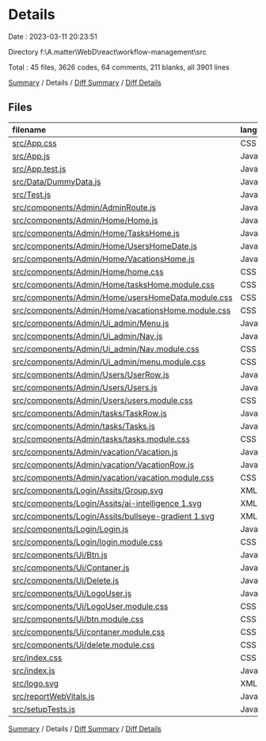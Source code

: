 # Details

Date : 2023-03-11 20:23:51

Directory f:\\A.matter\\WebD\\react\\workflow-management\\src

Total : 45 files,  3626 codes, 64 comments, 211 blanks, all 3901 lines

[Summary](results.md) / Details / [Diff Summary](diff.md) / [Diff Details](diff-details.md)

## Files
| filename | language | code | comment | blank | total |
| :--- | :--- | ---: | ---: | ---: | ---: |
| [src/App.css](/src/App.css) | CSS | 3 | 0 | 1 | 4 |
| [src/App.js](/src/App.js) | JavaScript | 19 | 3 | 5 | 27 |
| [src/App.test.js](/src/App.test.js) | JavaScript | 7 | 0 | 2 | 9 |
| [src/Data/DummyData.js](/src/Data/DummyData.js) | JavaScript | 656 | 1 | 1 | 658 |
| [src/Test.js](/src/Test.js) | JavaScript | 14 | 0 | 3 | 17 |
| [src/components/Admin/AdminRoute.js](/src/components/Admin/AdminRoute.js) | JavaScript | 70 | 6 | 3 | 79 |
| [src/components/Admin/Home/Home.js](/src/components/Admin/Home/Home.js) | JavaScript | 69 | 2 | 6 | 77 |
| [src/components/Admin/Home/TasksHome.js](/src/components/Admin/Home/TasksHome.js) | JavaScript | 117 | 1 | 7 | 125 |
| [src/components/Admin/Home/UsersHomeDate.js](/src/components/Admin/Home/UsersHomeDate.js) | JavaScript | 60 | 0 | 7 | 67 |
| [src/components/Admin/Home/VacationsHome.js](/src/components/Admin/Home/VacationsHome.js) | JavaScript | 130 | 1 | 5 | 136 |
| [src/components/Admin/Home/home.css](/src/components/Admin/Home/home.css) | CSS | 5 | 0 | 0 | 5 |
| [src/components/Admin/Home/tasksHome.module.css](/src/components/Admin/Home/tasksHome.module.css) | CSS | 96 | 0 | 3 | 99 |
| [src/components/Admin/Home/usersHomeData.module.css](/src/components/Admin/Home/usersHomeData.module.css) | CSS | 106 | 0 | 2 | 108 |
| [src/components/Admin/Home/vacationsHome.module.css](/src/components/Admin/Home/vacationsHome.module.css) | CSS | 107 | 0 | 2 | 109 |
| [src/components/Admin/Ui_admin/Menu.js](/src/components/Admin/Ui_admin/Menu.js) | JavaScript | 55 | 4 | 4 | 63 |
| [src/components/Admin/Ui_admin/Nav.js](/src/components/Admin/Ui_admin/Nav.js) | JavaScript | 60 | 4 | 5 | 69 |
| [src/components/Admin/Ui_admin/Nav.module.css](/src/components/Admin/Ui_admin/Nav.module.css) | CSS | 72 | 1 | 4 | 77 |
| [src/components/Admin/Ui_admin/menu.module.css](/src/components/Admin/Ui_admin/menu.module.css) | CSS | 35 | 6 | 3 | 44 |
| [src/components/Admin/Users/UserRow.js](/src/components/Admin/Users/UserRow.js) | JavaScript | 61 | 3 | 10 | 74 |
| [src/components/Admin/Users/Users.js](/src/components/Admin/Users/Users.js) | JavaScript | 303 | 8 | 5 | 316 |
| [src/components/Admin/Users/users.module.css](/src/components/Admin/Users/users.module.css) | CSS | 303 | 3 | 22 | 328 |
| [src/components/Admin/tasks/TaskRow.js](/src/components/Admin/tasks/TaskRow.js) | JavaScript | 41 | 0 | 4 | 45 |
| [src/components/Admin/tasks/Tasks.js](/src/components/Admin/tasks/Tasks.js) | JavaScript | 119 | 2 | 7 | 128 |
| [src/components/Admin/tasks/tasks.module.css](/src/components/Admin/tasks/tasks.module.css) | CSS | 119 | 3 | 20 | 142 |
| [src/components/Admin/vacation/Vacation.js](/src/components/Admin/vacation/Vacation.js) | JavaScript | 110 | 2 | 9 | 121 |
| [src/components/Admin/vacation/VacationRow.js](/src/components/Admin/vacation/VacationRow.js) | JavaScript | 72 | 1 | 7 | 80 |
| [src/components/Admin/vacation/vacation.module.css](/src/components/Admin/vacation/vacation.module.css) | CSS | 144 | 3 | 13 | 160 |
| [src/components/Login/Assits/Group.svg](/src/components/Login/Assits/Group.svg) | XML | 12 | 0 | 1 | 13 |
| [src/components/Login/Assits/ai-intelligence 1.svg](/src/components/Login/Assits/ai-intelligence%201.svg) | XML | 103 | 0 | 1 | 104 |
| [src/components/Login/Assits/bullseye-gradient 1.svg](/src/components/Login/Assits/bullseye-gradient%201.svg) | XML | 21 | 0 | 1 | 22 |
| [src/components/Login/Login.js](/src/components/Login/Login.js) | JavaScript | 123 | 3 | 9 | 135 |
| [src/components/Login/login.module.css](/src/components/Login/login.module.css) | CSS | 165 | 0 | 9 | 174 |
| [src/components/Ui/Btn.js](/src/components/Ui/Btn.js) | JavaScript | 21 | 0 | 2 | 23 |
| [src/components/Ui/Contaner.js](/src/components/Ui/Contaner.js) | JavaScript | 23 | 0 | 2 | 25 |
| [src/components/Ui/Delete.js](/src/components/Ui/Delete.js) | JavaScript | 15 | 0 | 2 | 17 |
| [src/components/Ui/LogoUser.js](/src/components/Ui/LogoUser.js) | JavaScript | 10 | 0 | 5 | 15 |
| [src/components/Ui/LogoUser.module.css](/src/components/Ui/LogoUser.module.css) | CSS | 20 | 0 | 0 | 20 |
| [src/components/Ui/btn.module.css](/src/components/Ui/btn.module.css) | CSS | 36 | 0 | 4 | 40 |
| [src/components/Ui/contaner.module.css](/src/components/Ui/contaner.module.css) | CSS | 20 | 0 | 1 | 21 |
| [src/components/Ui/delete.module.css](/src/components/Ui/delete.module.css) | CSS | 24 | 0 | 1 | 25 |
| [src/index.css](/src/index.css) | CSS | 51 | 0 | 4 | 55 |
| [src/index.js](/src/index.js) | JavaScript | 15 | 3 | 6 | 24 |
| [src/logo.svg](/src/logo.svg) | XML | 1 | 0 | 0 | 1 |
| [src/reportWebVitals.js](/src/reportWebVitals.js) | JavaScript | 12 | 0 | 2 | 14 |
| [src/setupTests.js](/src/setupTests.js) | JavaScript | 1 | 4 | 1 | 6 |

[Summary](results.md) / Details / [Diff Summary](diff.md) / [Diff Details](diff-details.md)